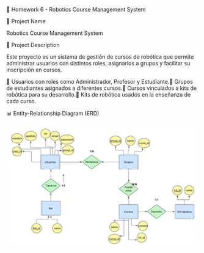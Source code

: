 🚀 Homework 6 - Robotics Course Management System

📌 Project Name

Robotics Course Management System

📖 Project Description

Este proyecto es un sistema de gestión de cursos de robótica que permite administrar usuarios con distintos roles, asignarlos a grupos y facilitar su inscripción en cursos.

🔹 Usuarios con roles como Administrador, Profesor y Estudiante.🔹 Grupos de estudiantes asignados a diferentes cursos.🔹 Cursos vinculados a kits de robótica para su desarrollo.🔹 Kits de robótica usados en la enseñanza de cada curso.

📊 Entity-Relationship Diagram (ERD)

![ER Diagram](docs/Diagrama_en_blanco.jpeg)

